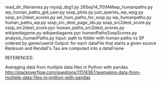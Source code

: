read_dir_filenames.py
mysql_dsg1.py
26Sep14_1101AMwp_humanpaths.py
wp_human_paths_gid_user.py
sssp_plots.py
just_queries_wp_wpg.py
sssp_src2dest_scores.py
sel_hum_paths_for_sssp.py
wp_humanpaths.py
human_paths_wp.py
sssp_src_dest_page_ids.py
sssp_src2dest_score.py
sssp_src2dest_score.pyc
human_paths_src2dest_scores.py
wikipediagame.py
wikipediagame.pyc
humanPathsSsspScores.py
analysis_humanPaths.py
  Input:  path to folder with human paths vs SP ordered by game/userid
  Output: for each dataFile that starts a given source Ranksum and Kendall's Tau
	are computed into a dataFrame 

REFERENCES:

Averaging data from multiple data files in Python with pandas
	http://stackoverflow.com/questions/11174367/averaging-data-from-multiple-data-files-in-python-with-pandas
